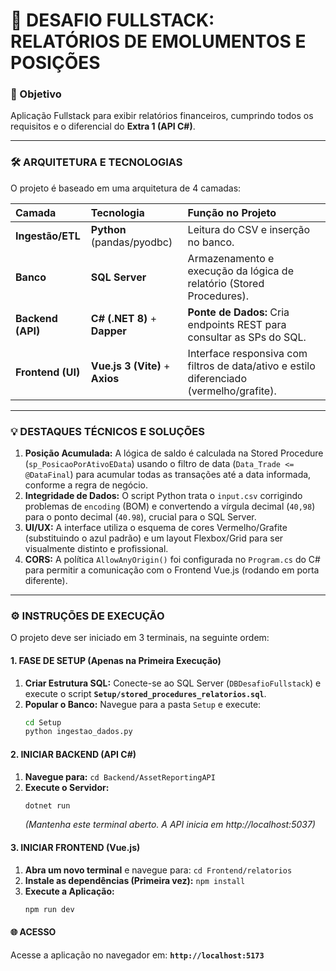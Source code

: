 # 🚀 DESAFIO FULLSTACK: RELATÓRIOS DE EMOLUMENTOS E POSIÇÕES

### 🎯 Objetivo

Aplicação Fullstack para exibir relatórios financeiros, cumprindo todos os requisitos e o diferencial do **Extra 1 (API C#)**.

---

### 🛠️ ARQUITETURA E TECNOLOGIAS

O projeto é baseado em uma arquitetura de 4 camadas:

| Camada | Tecnologia | Função no Projeto |
| :--- | :--- | :--- |
| **Ingestão/ETL** | **Python** (pandas/pyodbc) | Leitura do CSV e inserção no banco. |
| **Banco** | **SQL Server** | Armazenamento e execução da lógica de relatório (Stored Procedures). |
| **Backend (API)** | **C# (.NET 8)** + **Dapper** | **Ponte de Dados:** Cria endpoints REST para consultar as SPs do SQL. |
| **Frontend (UI)** | **Vue.js 3 (Vite)** + **Axios** | Interface responsiva com filtros de data/ativo e estilo diferenciado (vermelho/grafite). |

---

### 💡 DESTAQUES TÉCNICOS E SOLUÇÕES

1.  **Posição Acumulada:** A lógica de saldo é calculada na Stored Procedure (`sp_PosicaoPorAtivoEData`) usando o filtro de data (`Data_Trade <= @DataFinal`) para acumular todas as transações até a data informada, conforme a regra de negócio.
2.  **Integridade de Dados:** O script Python trata o `input.csv` corrigindo problemas de `encoding` (BOM) e convertendo a vírgula decimal (`40,98`) para o ponto decimal (`40.98`), crucial para o SQL Server.
3.  **UI/UX:** A interface utiliza o esquema de cores Vermelho/Grafite (substituindo o azul padrão) e um layout Flexbox/Grid para ser visualmente distinto e profissional.
4.  **CORS:** A política `AllowAnyOrigin()` foi configurada no `Program.cs` do C# para permitir a comunicação com o Frontend Vue.js (rodando em porta diferente).

---

### ⚙️ INSTRUÇÕES DE EXECUÇÃO

O projeto deve ser iniciado em 3 terminais, na seguinte ordem:

#### 1. FASE DE SETUP (Apenas na Primeira Execução)

1.  **Criar Estrutura SQL:** Conecte-se ao SQL Server (`DBDesafioFullstack`) e execute o script **`Setup/stored_procedures_relatorios.sql`**.
2.  **Popular o Banco:** Navegue para a pasta `Setup` e execute:
    ```bash
    cd Setup
    python ingestao_dados.py
    ```

#### 2. INICIAR BACKEND (API C#)

1.  **Navegue para:** `cd Backend/AssetReportingAPI`
2.  **Execute o Servidor:**
    ```bash
    dotnet run
    ```
    *(Mantenha este terminal aberto. A API inicia em http://localhost:5037)*

#### 3. INICIAR FRONTEND (Vue.js)

1.  **Abra um novo terminal** e navegue para: `cd Frontend/relatorios`
2.  **Instale as dependências (Primeira vez):** `npm install`
3.  **Execute a Aplicação:**
    ```bash
    npm run dev
    ```

#### 🌐 ACESSO

Acesse a aplicação no navegador em: **`http://localhost:5173`**